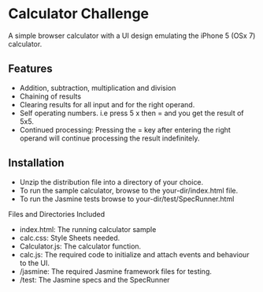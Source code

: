 Calculator Challenge
====

A simple browser calculator with a UI design emulating the iPhone 5 (OSx 7) calculator.

## Features

* Addition, subtraction, multiplication and division
* Chaining of results
* Clearing results for all input and for the right operand.
* Self operating numbers. i.e press 5 x then = and you get the result of 5x5. 
* Continued processing: Pressing the = key after entering the right operand will continue processing the result indefinitely.


## Installation

* Unzip the distribution file into a directory of your choice.
* To run the sample calculator, browse to the your-dir/index.html file.
* To run the Jasmine tests browse to your-dir/test/SpecRunner.html

Files and Directories Included

* index.html: The running calculator sample 
* calc.css: Style Sheets needed.
* Calculator.js: The calculator function.
* calc.js: The required code to initialize and attach events and behaviour to the UI.
* /jasmine: The required Jasmine framework files for testing.
* /test: The Jasmine specs and the SpecRunner 


